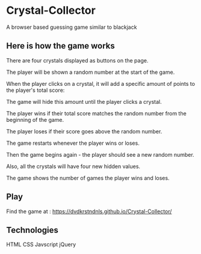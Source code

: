 # Crystal-Collector
A browser based guessing game similar to blackjack

## Here is how the game works
There are four crystals displayed as buttons on the page. 

The player will be shown a random number at the start of the game. 

When the player clicks on a crystal, it will add a specific amount of points to the player's total score: 

The game will hide this amount until the player clicks a crystal. 

The player wins if their total score matches the random number from the beginning of the game. 

The player loses if their score goes above the random number.

The game restarts whenever the player wins or loses. 

Then the game begins again - the player should see a new random number.
       
Also, all the crystals will have four new hidden values. 

The game shows the number of games the player wins and loses. 

## Play
Find the game at : https://dvdkrstndnls.github.io/Crystal-Collector/


## Technologies
HTML
CSS
Javscript
jQuery



